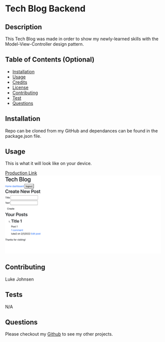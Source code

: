 # Tech Blog Backend

## Description
This Tech Blog was made in order to show my newly-learned skills with the Model-View-Controller design pattern.

## Table of Contents (Optional)
* [Installation](#installation)
* [Usage](#usage)
* [Credits](#credits)
* [License](#license)
* [Contributing](#contributing)
* [Test](#test)
* [Questions](#questions)

## Installation
Repo can be cloned from my GitHub and dependances can be found in the package.json file.

## Usage
This is what it will look like on your device. 

[Production Link](https://guarded-cliffs-74060.herokuapp.com/)
![E-Commerce Backend](images/image1.png)

## Contributing
Luke Johnsen

## Tests 
N/A

## Questions
Please checkout my [Github](https://github.com/lukejohnsen) to see my other projects.